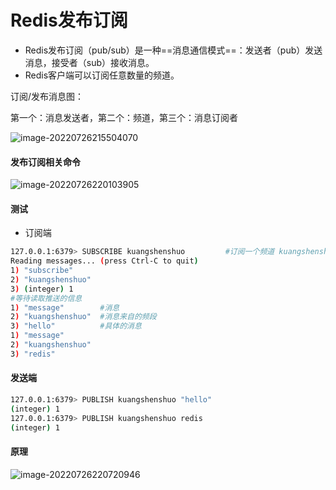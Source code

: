 # Redis发布订阅

- Redis发布订阅（pub/sub）是一种==消息通信模式==：发送者（pub）发送消息，接受者（sub）接收消息。
- Redis客户端可以订阅任意数量的频道。

订阅/发布消息图：

第一个：消息发送者，第二个：频道，第三个：消息订阅者

![image-20220726215504070](C:\Users\tjumc\AppData\Roaming\Typora\typora-user-images\image-20220726215504070.png)



#### 发布订阅相关命令

![image-20220726220103905](C:\Users\tjumc\AppData\Roaming\Typora\typora-user-images\image-20220726220103905.png)



#### 测试

- 订阅端

```bash
127.0.0.1:6379> SUBSCRIBE kuangshenshuo			#订阅一个频道 kuangshenshuo
Reading messages... (press Ctrl-C to quit)
1) "subscribe"
2) "kuangshenshuo"
3) (integer) 1
#等待读取推送的信息
1) "message"		#消息
2) "kuangshenshuo"	#消息来自的频段
3) "hello"			#具体的消息
1) "message"
2) "kuangshenshuo"
3) "redis"
```



#### 发送端

```bash
127.0.0.1:6379> PUBLISH kuangshenshuo "hello"
(integer) 1
127.0.0.1:6379> PUBLISH kuangshenshuo redis
(integer) 1
```



#### 原理

![image-20220726220720946](C:\Users\tjumc\AppData\Roaming\Typora\typora-user-images\image-20220726220720946.png)